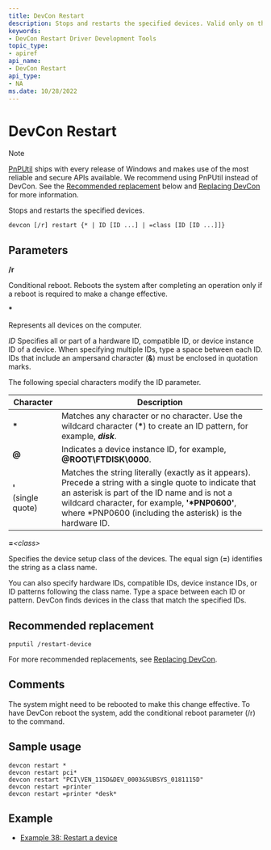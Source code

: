 ```yaml
---
title: DevCon Restart
description: Stops and restarts the specified devices. Valid only on the local computer.
keywords:
- DevCon Restart Driver Development Tools
topic_type:
- apiref
api_name:
- DevCon Restart
api_type:
- NA
ms.date: 10/28/2022
---
```


# DevCon Restart

> [!NOTE]
> [PnPUtil](pnputil.md) ships with every release of Windows and makes use of the most reliable and secure APIs available. We recommend using PnPUtil instead of DevCon. See the [Recommended replacement](#recommended-replacement) below and [Replacing DevCon](devcon-migration.md) for more information.

Stops and restarts the specified devices.

``` console
devcon [/r] restart {* | ID [ID ...] | =class [ID [ID ...]]}
```

## Parameters

**/r**

Conditional reboot. Reboots the system after completing an operation only if a reboot is required to make a change effective.

**\***

Represents all devices on the computer.

*ID*
Specifies all or part of a hardware ID, compatible ID, or device instance ID of a device. When specifying multiple IDs, type a space between each ID. IDs that include an ampersand character (**&**) must be enclosed in quotation marks.

The following special characters modify the ID parameter.

|Character|Description|
|--- |--- |
|**\***|Matches any character or no character. Use the wildcard character (**\***) to create an ID pattern, for example, ***disk***.|
|**@**|Indicates a device instance ID, for example, **@ROOT\FTDISK\0000**.|
|**'**</br>(single quote)|Matches the string literally (exactly as it appears). Precede a string with a single quote to indicate that an asterisk is part of the ID name and is not a wildcard character, for example, **'\*PNP0600'**, where *PNP0600 (including the asterisk) is the hardware ID.|

**=***\<class\>*

Specifies the device setup class of the devices. The equal sign (**=**) identifies the string as a class name.

You can also specify hardware IDs, compatible IDs, device instance IDs, or ID patterns following the class name. Type a space between each ID or pattern. DevCon finds devices in the class that match the specified IDs.

## Recommended replacement

``` console
pnputil /restart-device
```

For more recommended replacements, see [Replacing DevCon](devcon-migration.md).

## Comments

The system might need to be rebooted to make this change effective. To have DevCon reboot the system, add the conditional reboot parameter (/r) to the command.

## Sample usage

``` console
devcon restart *
devcon restart pci*
devcon restart "PCI\VEN_115D&DEV_0003&SUBSYS_0181115D"
devcon restart =printer
devcon restart =printer *desk*
```

## Example

- [Example 38: Restart a device](devcon-examples.md#example-38-restart-a-device)
